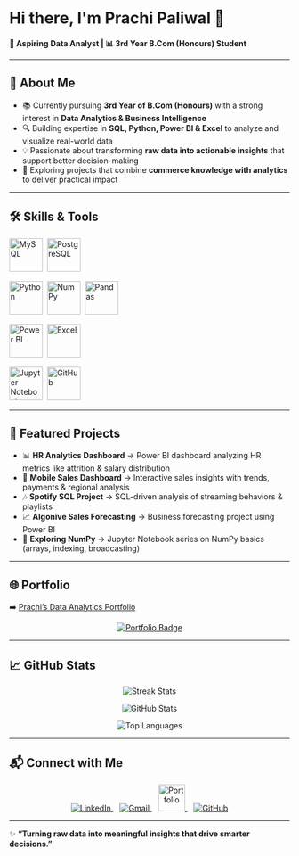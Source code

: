 # Hi there, I'm **Prachi Paliwal** 👋  

**🎯 Aspiring Data Analyst | 📊 3rd Year B.Com (Honours) Student**  

---

## 🌟 About Me  

- 📚 Currently pursuing **3rd Year of B.Com (Honours)** with a strong interest in **Data Analytics & Business Intelligence**  
- 🔍 Building expertise in **SQL, Python, Power BI & Excel** to analyze and visualize real-world data  
- 💡 Passionate about transforming **raw data into actionable insights** that support better decision-making  
- 🚀 Exploring projects that combine **commerce knowledge with analytics** to deliver practical impact  

---

## 🛠️ Skills & Tools  

<p align="center">

<!-- Databases -->
<img src="https://cdn.jsdelivr.net/gh/devicons/devicon/icons/mysql/mysql-original-wordmark.svg" title="MySQL" alt="MySQL" width="60" height="60"/>&nbsp;
<img src="https://cdn.jsdelivr.net/gh/devicons/devicon/icons/postgresql/postgresql-original-wordmark.svg" title="PostgreSQL" alt="PostgreSQL" width="60" height="60"/>&nbsp;

<!-- Python -->
<img src="https://cdn.jsdelivr.net/gh/devicons/devicon/icons/python/python-original-wordmark.svg" title="Python" alt="Python" width="60" height="60"/>&nbsp;
<img src="https://cdn.jsdelivr.net/gh/devicons/devicon/icons/numpy/numpy-original.svg" title="NumPy" alt="NumPy" width="60" height="60"/>&nbsp;
<img src="https://cdn.jsdelivr.net/gh/devicons/devicon/icons/pandas/pandas-original-wordmark.svg" title="Pandas" alt="Pandas" width="60" height="60"/>&nbsp;

<!-- Visualization -->
<img src="https://img.icons8.com/color/96/power-bi.png" title="Power BI" alt="Power BI" width="60" height="60"/>&nbsp;
<img src="https://img.icons8.com/color/96/microsoft-excel-2019--v1.png" title="Excel" alt="Excel" width="60" height="60"/>&nbsp;

<!-- Tools -->
<img src="https://cdn.jsdelivr.net/gh/devicons/devicon/icons/jupyter/jupyter-original-wordmark.svg" title="Jupyter Notebook" alt="Jupyter Notebook" width="60" height="60"/>&nbsp;
<img src="https://cdn.jsdelivr.net/gh/devicons/devicon/icons/github/github-original-wordmark.svg" title="GitHub" alt="GitHub" width="60" height="60"/>&nbsp;

</p>  

---

## 📌 Featured Projects  

- 📊 **HR Analytics Dashboard** → Power BI dashboard analyzing HR metrics like attrition & salary distribution  
- 📱 **Mobile Sales Dashboard** → Interactive sales insights with trends, payments & regional analysis  
- 🎶 **Spotify SQL Project** → SQL-driven analysis of streaming behaviors & playlists  
- 📈 **Algonive Sales Forecasting** → Business forecasting project using Power BI  
- 🐍 **Exploring NumPy** → Jupyter Notebook series on NumPy basics (arrays, indexing, broadcasting)  

---

## 🌐 Portfolio  

➡️ [Prachi’s Data Analytics Portfolio](https://prachi-portfolio.web.app/)  

<p align="center">
  <a href="https://prachi-portfolio.web.app/" target="_blank">
    <img src="https://img.shields.io/badge/🌐 Visit Portfolio-FF5722?style=for-the-badge&logoColor=white" alt="Portfolio Badge">
  </a>
</p>

---

## 📈 GitHub Stats  

<p align="center">
  <img src="https://github-readme-streak-stats.herokuapp.com/?user=Prachi005748&theme=radical" alt="Streak Stats" />
</p>  

<p align="center">
  <img src="https://github-readme-stats.vercel.app/api?username=Prachi005748&show_icons=true&theme=radical" alt="GitHub Stats" />
</p>  

<p align="center">
  <img src="https://github-readme-stats.vercel.app/api/top-langs/?username=Prachi005748&layout=compact&theme=radical" alt="Top Languages" />
</p>  

---

## 📬 Connect with Me  

<p align="center">
  <a href="https://www.linkedin.com/in/prachi-paliwal" target="_blank">
    <img src="https://img.icons8.com/color/48/000000/linkedin.png" alt="LinkedIn"/>
  </a>&nbsp;&nbsp;
  
  <a href="mailto:prachi@example.com">
    <img src="https://img.icons8.com/color/48/000000/gmail-new.png" alt="Gmail"/>
  </a>&nbsp;&nbsp;
  
  <a href="https://prachi-portfolio.web.app/" target="_blank">
    <img src="https://img.icons8.com/external-prettycons-lineal-prettycons/49/000000/external-portfolio-essentials-prettycons-lineal-prettycons.png" 
    alt="Portfolio" width="48"/>
  </a>&nbsp;&nbsp;
  
  <a href="https://github.com/Prachi005748" target="_blank">
    <img src="https://img.icons8.com/ios-glyphs/48/000000/github.png" alt="GitHub"/>
  </a>
</p>

---

✨ **“Turning raw data into meaningful insights that drive smarter decisions.”**  
